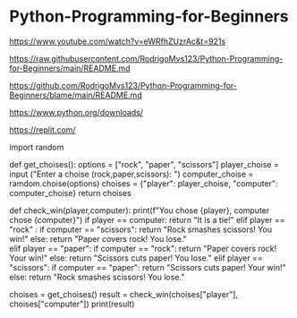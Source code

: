 # Python-Programming-for-Beginners

https://www.youtube.com/watch?v=eWRfhZUzrAc&t=921s

https://raw.githubusercontent.com/RodrigoMvs123/Python-Programming-for-Beginners/main/README.md

https://github.com/RodrigoMvs123/Python-Programming-for-Beginners/blame/main/README.md

https://www.python.org/downloads/

https://replit.com/

import random

def get_choises():
  options = ["rock", "paper", "scissors"]
  player_choise = input ("Enter a choise (rock,paper,scissors): ")
  computer_choise = ramdom.choise(options)
  choises = {"player": player_choise, "computer": computer_choise}
  return choises

def check_win(player,computer):
  print(f"You chose {player}, computer chose {computer}")
  if player == computer: 
    return "It is a tie!" 
  elif player == "rock" :
    if computer == "scissors":
      return "Rock smashes scissors! You win!"
  else:
    return "Paper covers rock! You lose."  
  elif player == "paper":
    if computer == "rock":
    return "Paper covers rock! Your win!"
  else:
    return "Scissors cuts paper! You lose."
  elif player == "scissors":
    if computer == "paper":
    return "Scissors cuts paper! Your win!"
  else:
    return "Rock smashes scissors! You lose."

choises = get_choises()
result = check_win(choises["player"], choises["computer"])
print(result)
